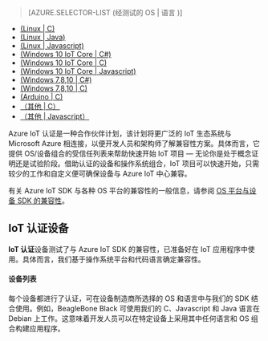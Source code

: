 > [AZURE.SELECTOR-LIST (经测试的 OS | 语言 )]
- [(Linux | C)](/documentation/articles/iot-hub-certified-devices-linux-c)
- [(Linux | Java)](/documentation/articles/iot-hub-certified-devices-linux-java)
- [(Linux | Javascript)](/documentation/articles/iot-hub-certified-devices-linux-javascript)
- [(Windows 10 IoT Core | C#)](/documentation/articles/iot-hub-certified-devices-10iot-csharp)
- [(Windows 10 IoT Core | C)](/documentation/articles/iot-hub-certified-devices-10iot-c)
- [(Windows 10 IoT Core | Javascript)](/documentation/articles/iot-hub-certified-devices-10iot-javascript)
- [(Windows 7,8,10 | C#)](/documentation/articles/iot-hub-certified-devices-7810-csharp)
- [(Windows 7,8,10 | C)](/documentation/articles/iot-hub-certified-devices-10-c)
- [(Arduino | C)](/documentation/articles/iot-hub-certified-devices-arduino-c)
- [（其他 | C）](/documentation/articles/iot-hub-certified-devices-other-c)
- [（其他 | Javascript）](/documentation/articles/iot-hub-certified-devices-other-javascript)

Azure IoT 认证是一种合作伙伴计划，该计划将更广泛的 IoT 生态系统与 Microsoft Azure 相连接，以便开发人员和架构师了解兼容性方案。具体而言，它提供 OS/设备组合的受信任列表来帮助快速开始 IoT 项目 — 无论你是处于概念证明还是试验阶段。借助认证的设备和操作系统组合，IoT 项目可以快速开始，只需较少的工作和自定义便可确保设备与 Azure IoT 中心兼容。

有关 Azure IoT SDK 与各种 OS 平台的兼容性的一般信息，请参阅 [OS 平台与设备 SDK 的兼容性][lnk-os-compatibility]。

## IoT 认证设备

**IoT 认证**设备测试了与 Azure IoT SDK 的兼容性，已准备好在 IoT 应用程序中使用。具体而言，我们基于操作系统平台和代码语言确定兼容性。

#### 设备列表

每个设备都进行了认证，可在设备制造商所选择的 OS 和语言中与我们的 SDK 结合使用。例如，BeagleBone Black 可使用我们的 C、Javascript 和 Java 语言在 Debian 上工作。这意味着开发人员可以在特定设备上采用其中任何语言和 OS 组合构建应用程序。

[lnk-iot-suite]: /documentation/suites/iot-suite/
[lnk-os-compatibility]: /documentation/articles/iot-hub-tested-configurations

<!---HONumber=Mooncake_0418_2016-->